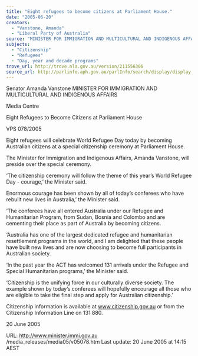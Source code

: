 ```yaml
---
title: "Eight refugees to become citizens at Parliament House."
date: "2005-06-20"
creators:
  - "Vanstone, Amanda"
  - "Liberal Party of Australia"
source: "MINISTER FOR IMMIGRATION AND MULTICULTURAL AND INDIGENOUS AFFAIRS"
subjects:
  - "Citizenship"
  - "Refugees"
  - "Day, year and decade programs"
trove_url: http://trove.nla.gov.au/version/211556306
source_url: http://parlinfo.aph.gov.au/parlInfo/search/display/display.w3p;query=Id%3A%22media/pressrel/TPFG6%22
---
```


 Senator Amanda Vanstone  MINISTER FOR IMMIGRATION AND MULTICULTURAL AND INDIGENOUS AFFAIRS

 Media Centre

 Eight Refugees to Become Citizens at Parliament House

 VPS 078/2005

 Eight refugees will celebrate World Refugee Day today by becoming Australian citizens at a special citizenship ceremony at Parliament House. 

 The Minister for Immigration and Indigenous Affairs, Amanda Vanstone, will preside over the special ceremony.

 ‘The citizenship ceremony will follow the theme of this year’s World Refugee Day - courage,’ the Minister said.

 Enormous courage has been shown by all of today’s conferees who have rebuilt new lives in Australia,’ the Minister said.

 ‘The conferees have all entered Australia under our Refugee and Humanitarian Program, from Sudan, Bosnia and Colombo and are cementing their  place as part of Australia by becoming citizens.

 ‘Australia has one of the largest dedicated refugee and humanitarian resettlement programs in the world, and I am delighted that these people have  built new lives and are now choosing to become full participants in Australian society.

 ‘In the past year the ACT has welcomed 131 arrivals under the Refugee and Special Humanitarian programs,’ the Minister said.

 ‘Citizenship is the unifying force in our culturally diverse society. The example shown by today’s conferees will hopefully encourage all those who  are eligible to take the final step and apply for Australian citizenship.’

 Citizenship information is available at www.citizenship.gov.au or from the Citizenship Information Line on 131 880.

 20 June 2005

 URL: http://www.minister.immi.gov.au /media_releases/media05/v05078.htm  Last update: 20 June 2005 at 14:15 AEST 

